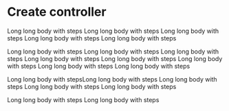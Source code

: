 # Create controller

Long long body with steps
Long long body with steps
Long long body with steps
Long long body with steps
Long long body with steps

Long long body with steps
Long long body with steps
Long long body with steps
Long long body with steps
Long long body with steps
Long long body with steps
Long long body with steps
Long long body with steps

Long long body with stepsLong long body with steps
Long long body with steps
Long long body with steps
Long long body with steps

Long long body with steps
Long long body with steps